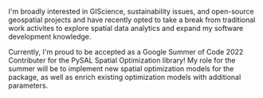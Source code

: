 I'm broadly interested in GIScience, sustainability issues, and open-source geospatial projects and have recently opted to take a break from traditional work activites to explore spatial data analytics and expand my software development knowledge.

Currently, I'm proud to be accepted as a Google Summer of Code 2022 Contributer for the PySAL Spatial Optimization library! My role for the summer will be to implement new spatial optimization models for the package, as well as enrich existing optimization models with additional parameters. 
